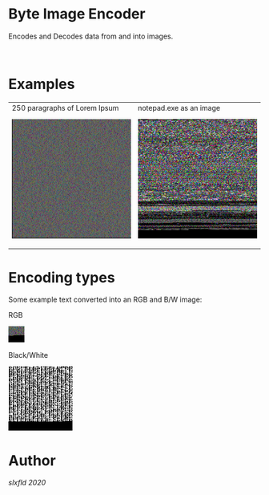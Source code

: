 # Byte Image Encoder

Encodes and Decodes data from and into images.

<br>

# Examples

<table border="0px">
<tr>
<td>
250 paragraphs of Lorem Ipsum

![Example Image 1](example.PNG)

</td>
<td>
notepad.exe as an image

![Example Image 2](example2.PNG)

</td>
</tr>
</table>

# Encoding types
Some example text converted into an RGB and B/W image:
<p/>
RGB 
<br>

![Example Image 4](example4.PNG)

Black/White

![Example Image 3](example3.PNG)

# Author 
*slxfld 2020*
